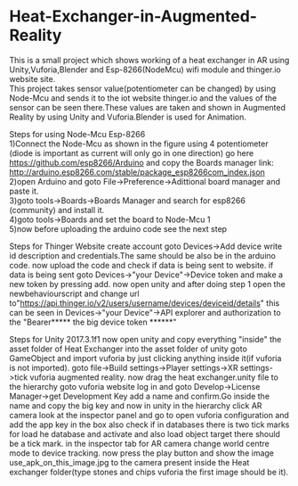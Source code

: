 # Heat-Exchanger-in-Augmented-Reality

This is a small project which shows working of a heat exchanger in AR using Unity,Vuforia,Blender and Esp-8266(NodeMcu) wifi module and thinger.io website site.                                                                                                
This project takes sensor value(potentiometer can be changed) by using Node-Mcu and sends it to the iot website thinger.io and the values of the sensor can be seen there.These values are taken and shown in Augmented Reality by using Unity and Vuforia.Blender is used for Animation.

Steps for using Node-Mcu Esp-8266                                                    
1)Connect the Node-Mcu as shown in the figure using 4 potentiometer (diode is important as current will only go in one direction) 
go here https://github.com/esp8266/Arduino and copy the Boards manager link: http://arduino.esp8266.com/stable/package_esp8266com_index.json                                                                  
2)open Arduino and goto File->Preference->Adittional board manager and paste it.                                
3)goto tools->Boards->Boards Manager and search for esp8266 (community) and install it.                                  
4)goto tools->Boards and set the board to Node-Mcu 1                                                           
5)now before uploading the arduino code see the next step                                                           

Steps for Thinger Website
create account
goto Devices->Add device write id description and credentials.The same should be also be in the arduino code.
now upload the code and check if data is being sent to website.
if data is being sent goto Devices->"your Device"->Device token and make a new token by pressing add.
now open unity and after doing step 1 open the newbehaviourscript and change url to"https://api.thinger.io/v2/users/username/devices/deviceid/details" this can be seen in Devices->"your Device"->API explorer and authorization to the "Bearer***** the big device token ******"

Steps for Unity 2017.3.1f1
now open unity and copy everything "inside" the asset folder of Heat Exchanger into the asset folder of unity
goto GameObject and import vuforia by just clicking anything inside it(if vuforia is not imported).
goto file->Build settings->Player settings->XR settings->tick vuforia augmented reality.
now drag the heat exchanger.unity file to the hierarchy
goto vuforia website log in and goto Develop->License Manager->get Development Key add a name and confirm.Go inside the name and copy the big key and now in unity in the hierarchy click AR camera look at the inspector panel and go to open vuforia configuration and add the app key in the box also check if in databases there is two tick marks for load he database and activate and also load object target there should be a tick mark.
in the inspector tab for AR camera change world centre mode to device tracking.
now press the play button and show the image use_apk_on_this_image.jpg to the camera present inside the Heat exchanger folder(type stones and chips vuforia the first image should be it).
